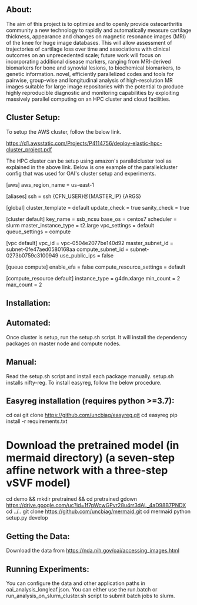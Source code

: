About:
-----
The aim of this project is to optimize and to openly provide osteoarthritis community a new technology to rapidly and automatically measure cartilage thickness, appearance and changes on magnetic resonance images (MRI) of the knee for huge image databases. This will allow assessment of trajectories of cartilage loss over time and associations with clinical outcomes on an unprecedented scale; future work will focus on incorporating additional disease markers, ranging from MRI-derived biomarkers for bone and synovial lesions, to biochemical biomarkers, to genetic information. novel, efficiently parallelized codes and tools for pairwise, group-wise and longitudinal analysis of high-resolution MR images suitable for large image repositories with the potential to produce highly reproducible diagnostic and monitoring capabilities by exploiting massively parallel computing on an HPC cluster and cloud facilities.

Cluster Setup:
------------
To setup the AWS cluster, follow the below link.

https://d1.awsstatic.com/Projects/P4114756/deploy-elastic-hpc-cluster_project.pdf

The HPC cluster can be setup using amazon's parallelcluster tool as explained in the above link.
Below is one example of the parallelcluster config that was used for OAI's cluster setup and experiments.

[aws]
aws_region_name = us-east-1

[aliases]
ssh = ssh {CFN_USER}@{MASTER_IP} {ARGS}

[global]
cluster_template = default
update_check = true
sanity_check = true

[cluster default]
key_name = ssb_ncsu
base_os = centos7
scheduler = slurm
master_instance_type = t2.large
vpc_settings = default
queue_settings = compute

[vpc default]
vpc_id = vpc-0504e2077be140d92
master_subnet_id = subnet-0fe47aed0580168aa
compute_subnet_id = subnet-0273b0759c3100949
use_public_ips = false

[queue compute]
enable_efa = false
compute_resource_settings = default

[compute_resource default]
instance_type = g4dn.xlarge
min_count = 2
max_count = 2

Installation:
------------

Automated:
---------
Once cluster is setup, run the setup.sh script. It will install the dependency packages on master node and compute nodes.

Manual:
------
Read the setup.sh script and install each package manually.
setup.sh installs nifty-reg. To install easyreg, follow the below procedure.


Easyreg installation (requires python >=3.7):
-------------------------------------------

cd oai
git clone https://github.com/uncbiag/easyreg.git
cd easyreg
pip install -r requirements.txt
# Download the pretrained model (in mermaid directory) (a seven-step affine network with a three-step vSVF model)
cd demo && mkdir pretrained && cd pretrained
gdown https://drive.google.com/uc?id=1f7pWcwGPvr28u4rr3dAL_4aD98B7PNDX
cd ../..
git clone https://github.com/uncbiag/mermaid.git
cd mermaid
python setup.py develop


Getting the Data:
----------------
Download the data from https://nda.nih.gov/oai/accessing_images.html

Running Experiments:
-------------------
You can configure the data and other application paths in oai_analysis_longleaf.json.
You can either use the run.batch or run_analysis_on_slurm_cluster.sh script to submit
batch jobs to slurm.

